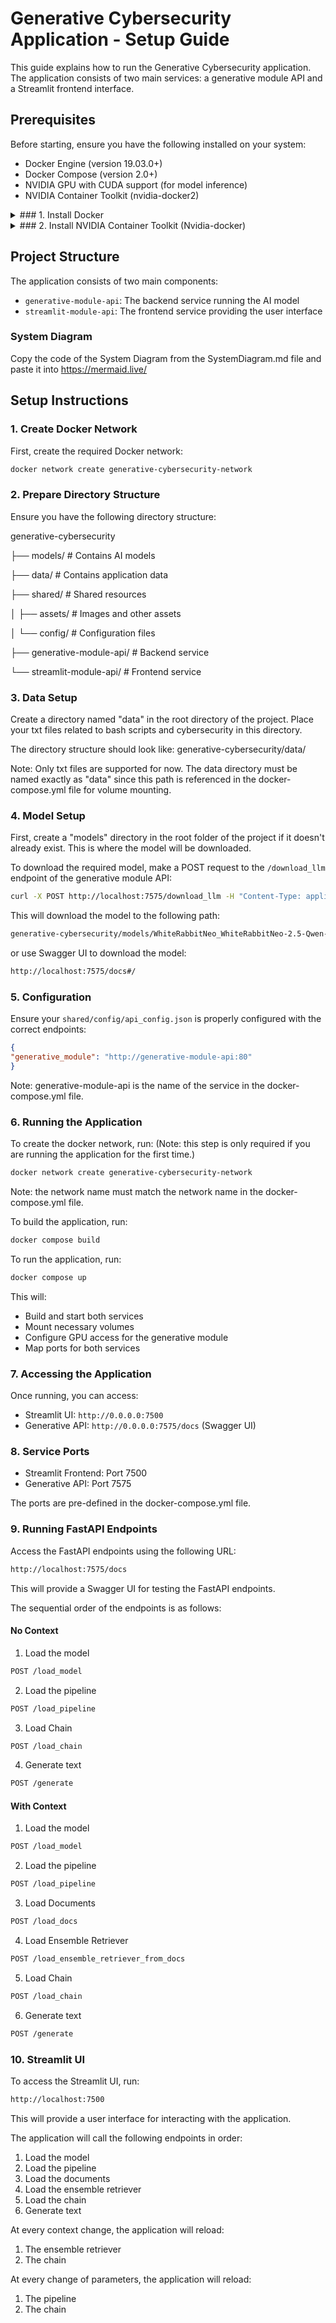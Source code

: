 # Generative Cybersecurity Application - Setup Guide

This guide explains how to run the Generative Cybersecurity application. The application consists of two main services: a generative module API and a Streamlit frontend interface.

## Prerequisites

Before starting, ensure you have the following installed on your system:
- Docker Engine (version 19.03.0+)
- Docker Compose (version 2.0+)
- NVIDIA GPU with CUDA support (for model inference)
- NVIDIA Container Toolkit (nvidia-docker2)

<details>
<summary>### 1. Install Docker</summary>

#### 1.1 Uninstall all conflicting packages

```bash
for pkg in docker.io docker-doc docker-compose docker-compose-v2 podman-docker containerd runc; do sudo apt-get remove $pkg; done
```

#### 1.2 Set up Docker's `apt` repository

```bash
sudo apt-get update
```

```bash
sudo apt-get install ca-certificates curl
```

```bash
sudo install -m 0755 -d /etc/apt/keyrings
```

```bash
sudo curl -fsSL https://download.docker.com/linux/ubuntu/gpg -o /etc/apt/keyrings/docker.asc
```

```bash
sudo chmod a+r /etc/apt/keyrings/docker.asc
```

```bash
echo "deb [arch=$(dpkg --print-architecture) signed-by=/etc/apt/keyrings/docker.asc] https://download.docker.com/linux/ubuntu $(. /etc/os-release && echo "$VERSION_CODENAME") stable" | sudo tee /etc/apt/sources.list.d/docker.list > /dev/null
```

```bash
sudo apt-get update
```

#### 1.3 Install the Docker packages

```bash
sudo apt-get install docker-ce docker-ce-cli containerd.io docker-buildx-plugin docker-compose-plugin
```

#### 1.4 Verify that the Docker Engine installation is successful by running the `hello-world` image

```bash
sudo docker run hello-world
```

#### 1.5 Run Docker without root privileges

```bash
sudo groupadd docker
```

```bash
sudo usermod -aG docker $USER
```

```bash
newgrp docker
```

#### 1.6 Verify that you can run `docker` commands without `sudo`

```bash
docker run hello-world
```

#### 1.7 Automatically start Docker and containerd on boot

```bash
sudo systemctl enable docker.service
```

```bash
sudo systemctl enable containerd.service
```

##### 1.7.1 To stop this behavior, use `disable` instead

```bash
sudo systemctl disable docker.service
```

```bash
sudo systemctl disable containerd.service
```

</details>

<details>
<summary>### 2. Install NVIDIA Container Toolkit (Nvidia-docker)</summary>

#### 2.1 Run the following commands

```bash
curl -fsSL https://nvidia.github.io/libnvidia-container/gpgkey | sudo gpg --dearmor -o /usr/share/keyrings/nvidia-container-toolkit-keyring.gpg && curl -s -L https://nvidia.github.io/libnvidia-container/stable/deb/nvidia-container-toolkit.list | sed 's#deb https://#deb [signed-by=/usr/share/keyrings/nvidia-container-toolkit-keyring.gpg] https://#g' | sudo tee /etc/apt/sources.list.d/nvidia-container-toolkit.list
```

```bash
sudo sed -i -e '/experimental/ s/^#//g' /etc/apt/sources.list.d/nvidia-container-toolkit.list
```

```bash
sudo apt-get update
```

```bash
sudo apt-get install -y nvidia-container-toolkit
```

```bash
sudo nvidia-ctk runtime configure --runtime=docker
```

```bash
sudo systemctl restart docker
```

#### 2.2 Make sure Nvidia-docker is installed

##### 2.2.1 Nvidia Container Toolkit

```bash
dpkg -l | grep nvidia-container-toolkit
```

Expected Output

```bash
ii  nvidia-container-toolkit                   1.16.2-1                                amd64        NVIDIA Container toolkit
ii  nvidia-container-toolkit-base              1.16.2-1                                amd64        NVIDIA Container Toolkit Base
```

##### 2.2.2 Verify the NVIDIA runtime is available to Docker

```bash
sudo docker info | grep Runtimes
```

Expected Output

```bash
Runtimes: io.containerd.runc.v2 nvidia runc
```

</details>

## Project Structure

The application consists of two main components:
- `generative-module-api`: The backend service running the AI model
- `streamlit-module-api`: The frontend service providing the user interface

### System Diagram

Copy the code of the System Diagram from the SystemDiagram.md file and paste it into https://mermaid.live/

## Setup Instructions

### 1. Create Docker Network

First, create the required Docker network:
```bash
docker network create generative-cybersecurity-network
```

### 2. Prepare Directory Structure

Ensure you have the following directory structure:

generative-cybersecurity

├── models/                    # Contains AI models

├── data/                     # Contains application data 

├── shared/                   # Shared resources

│   ├── assets/              # Images and other assets

│   └── config/              # Configuration files

├── generative-module-api/    # Backend service

└── streamlit-module-api/     # Frontend service


### 3. Data Setup

Create a directory named "data" in the root directory of the project. Place your txt files related to bash scripts and cybersecurity in this directory.

The directory structure should look like:
generative-cybersecurity/data/

Note: Only txt files are supported for now. The data directory must be named exactly as "data" since this path is referenced in the docker-compose.yml file for volume mounting.


### 4. Model Setup

First, create a "models" directory in the root folder of the project if it doesn't already exist. This is where the model will be downloaded.

To download the required model, make a POST request to the `/download_llm` endpoint of the generative module API:

```bash
curl -X POST http://localhost:7575/download_llm -H "Content-Type: application/json" -d '{"model_name": "WhiteRabbitNeo/WhiteRabbitNeo-2.5-Qwen-2.5-Coder-7B"}'
```

This will download the model to the following path:

```bash
generative-cybersecurity/models/WhiteRabbitNeo_WhiteRabbitNeo-2.5-Qwen-2.5-Coder-7B/
```

or use Swagger UI to download the model:

```bash
http://localhost:7575/docs#/
```

### 5. Configuration

Ensure your `shared/config/api_config.json` is properly configured with the correct endpoints:

```json
{
"generative_module": "http://generative-module-api:80"
}
```

Note: generative-module-api is the name of the service in the docker-compose.yml file.

### 6. Running the Application

To create the docker network, run:
(Note: this step is only required if you are running the application for the first time.)
```bash
docker network create generative-cybersecurity-network
```
Note: the network name must match the network name in the docker-compose.yml file.

To build the application, run:

```bash
docker compose build
```

To run the application, run:

```bash
docker compose up
```

This will:
- Build and start both services
- Mount necessary volumes
- Configure GPU access for the generative module
- Map ports for both services

### 7. Accessing the Application

Once running, you can access:
- Streamlit UI: `http://0.0.0.0:7500`
- Generative API: `http://0.0.0.0:7575/docs` (Swagger UI)

### 8. Service Ports

- Streamlit Frontend: Port 7500
- Generative API: Port 7575

The ports are pre-defined in the docker-compose.yml file.

### 9. Running FastAPI Endpoints

Access the FastAPI endpoints using the following URL:

```bash
http://localhost:7575/docs
```

This will provide a Swagger UI for testing the FastAPI endpoints.

The sequential order of the endpoints is as follows:

#### No Context

1. Load the model
```bash
POST /load_model
```
2. Load the pipeline
```bash
POST /load_pipeline
```
3. Load Chain
```bash
POST /load_chain
```
4. Generate text
```bash
POST /generate
```

#### With Context

1. Load the model
```bash
POST /load_model
```
2. Load the pipeline
```bash
POST /load_pipeline
```
3. Load Documents
```bash
POST /load_docs
```
4. Load Ensemble Retriever
```bash
POST /load_ensemble_retriever_from_docs
```
5. Load Chain
```bash
POST /load_chain
```
6. Generate text
```bash
POST /generate
```


### 10. Streamlit UI

To access the Streamlit UI, run:

```bash
http://localhost:7500
```

This will provide a user interface for interacting with the application.

The application will call the following endpoints in order:

1. Load the model
2. Load the pipeline
3. Load the documents
4. Load the ensemble retriever
5. Load the chain
6. Generate text

At every context change, the application will reload:
1. The ensemble retriever
2. The chain

At every change of parameters, the application will reload:
1. The pipeline
2. The chain

